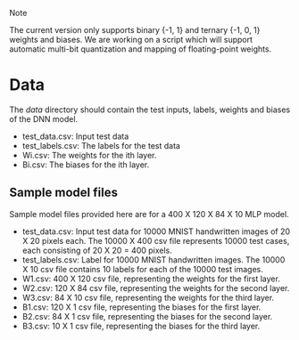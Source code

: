 > [!NOTE]  
> The current version only supports binary {-1, 1} and ternary {-1, 0, 1} weights and biases. We are working on a script which will support automatic multi-bit quantization and mapping of floating-point weights.

# Data
The _data_ directory should contain the test inputs, labels, weights and biases of the DNN model.
- test_data.csv: Input test data
- test_labels.csv: The labels for the test data
- Wi.csv: The weights for the ith layer.
- Bi.csv: The biases for the ith layer.


## Sample model files
Sample model files provided here are for a 400 X 120 X 84 X 10 MLP model.
- test_data.csv: Input test data for 10000 MNIST handwritten images of 20 X 20 pixels each. The 10000 X 400 csv file represents 10000 test cases, each consisting of 20 X 20 = 400 pixels.
- test_labels.csv: Label for 10000 MNIST handwritten images. The 10000 X 10 csv file contains 10 labels for each of the 10000 test images.
- W1.csv: 400 X 120 csv file, representing the weights for the first layer.
- W2.csv: 120 X 84 csv file, representing the weights for the second layer.
- W3.csv: 84 X 10 csv file, representing the weights for the third layer.
- B1.csv: 120 X 1 csv file, representing the biases for the first layer.
- B2.csv: 84 X 1 csv file, representing the biases for the second layer.
- B3.csv: 10 X 1 csv file, representing the biases for the third layer.
